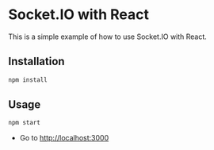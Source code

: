 # Socket.IO with React

This is a simple example of how to use Socket.IO with React.

## Installation

```bash
npm install
```

## Usage

```bash
npm start
```

- Go to [http://localhost:3000](http://localhost:3000)
